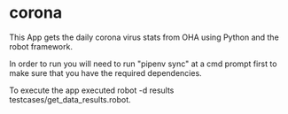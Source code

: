 # corona
This App gets the daily corona virus stats from OHA using Python and the robot framework.

In order to run you will need to run "pipenv sync" at a cmd prompt first to make sure that you have the required dependencies.

To execute the app executed robot -d results testcases/get_data_results.robot.

